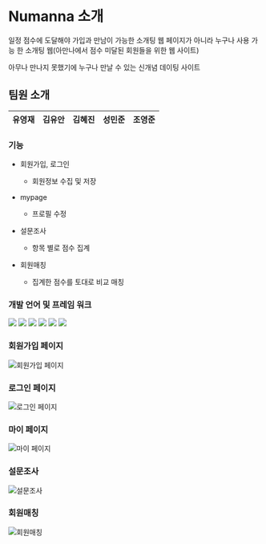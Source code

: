 # Numanna 소개

일정 점수에 도달해야 가입과 만남이 가능한 소개팅 웹 페이지가 아니라 누구나 사용 가능 한 소개팅 웹(아만나에서 점수 미달된 회원들을 위한 웹 사이트)

아무나 만나지 못했기에 누구나 만날 수 있는 신개념 데이팅 사이트

## 팀원 소개

| 유영재 | 김유안 | 김혜진 | 성민준 | 조영준 |
| ------ | ------ | ------ | ------ | ------ |

### 기능

-   회원가입, 로그인

    -   회원정보 수집 및 저장

-   mypage

    -   프로필 수정

-   설문조사

    -   항목 별로 점수 집계

-   회원매칭

    -   집계한 점수를 토대로 비교 매칭

### 개발 언어 및 프레임 워크

<div align="left">
	<img src="https://img.shields.io/badge/HTML5-E34F26?style=flat&logo=HTML5&logoColor=white" />
	<img src="https://img.shields.io/badge/CSS3-1572B6?style=flat&logo=CSS3&logoColor=white" />
	<img src="https://img.shields.io/badge/Javascript-F7DF1E?style=flat&logo=Javascript&logoColor=black" />
	<img src="https://img.shields.io/badge/React-61DAFB?style=flat&logo=React&logoColor=black" />
	<img src="https://img.shields.io/badge/Typescript-3178C6?style=flat&logo=TypeScript&logoColor=white" />
	<img src="https://img.shields.io/badge/Firebase-FFCA28?style=flat&logo=Firebase&logoColor=white" />
</div>

### 회원가입 페이지

![회원가입 페이지](https://ifh.cc/g/MA050f.png)

### 로그인 페이지

![로그인 페이지](https://ifh.cc/g/OwPO5o.png)

### 마이 페이지

![마이 페이지](https://ifh.cc/g/1bZxP5.png)

### 설문조사

![설문조사](https://ifh.cc/g/o82Rdt.png)

### 회원매칭

![회원매칭](https://ifh.cc/g/O7d1xo.png)
